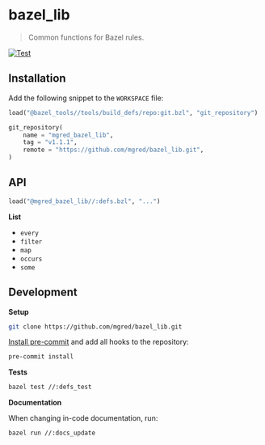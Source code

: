 # bazel_lib

> Common functions for Bazel rules.

[![Test](https://github.com/mgred/bazel_lib/actions/workflows/test.yaml/badge.svg?branch=main&event=push)](https://github.com/mgred/bazel_lib/actions/workflows/test.yaml)

## Installation

Add the following snippet to the `WORKSPACE` file:

```python
load("@bazel_tools//tools/build_defs/repo:git.bzl", "git_repository")

git_repository(
    name = "mgred_bazel_lib",
    tag = "v1.1.1",
    remote = "https://github.com/mgred/bazel_lib.git",
)
```

## API

```python
load("@mgred_bazel_lib//:defs.bzl", "...")
```

**List**

* `every`
* `filter`
* `map`
* `occurs`
* `some`

## Development

**Setup**

```bash
git clone https://github.com/mgred/bazel_lib.git
```

[Install pre-commit](https://pre-commit.com/#installation) and add all hooks to the repository:

```bash
pre-commit install
```

**Tests**

```bash
bazel test //:defs_test
```

**Documentation**

When changing in-code documentation, run:

```bash
bazel run //:docs_update
```
